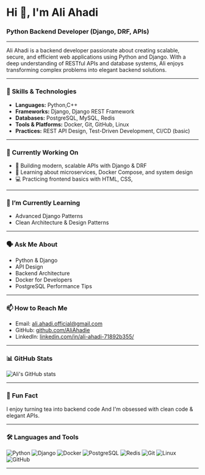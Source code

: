 # Hi 👋, I'm Ali Ahadi

### Python Backend Developer (Django, DRF, APIs)

---

Ali Ahadi is a backend developer passionate about creating scalable, secure, and efficient web applications using Python and Django. With a deep understanding of RESTful APIs and database systems, Ali enjoys transforming complex problems into elegant backend solutions.


---

### 🔧 Skills & Technologies

- **Languages:** Python,C++
- **Frameworks:** Django, Django REST Framework
- **Databases:** PostgreSQL, MySQL, Redis
- **Tools & Platforms:** Docker, Git, GitHub, Linux
- **Practices:** REST API Design, Test-Driven Development, CI/CD (basic)

---

### 📌 Currently Working On

- 🔭 Building modern, scalable APIs with Django & DRF  
- 🌱 Learning about microservices, Docker Compose, and system design  
- 💻 Practicing frontend basics with HTML, CSS,

---

### 🧠 I’m Currently Learning

- Advanced Django Patterns  
- Clean Architecture & Design Patterns  

---

### 🗣 Ask Me About

- Python & Django
- API Design
- Backend Architecture
- Docker for Developers
- PostgreSQL Performance Tips

---

### 📫 How to Reach Me

- Email: ali.ahadi.official@gmail.com  
- GitHub: [github.com/AliAhadie](https://github.com/AliAhadie)  
- LinkedIn: [linkedin.com/in/ali-ahadi-71892b355/](https://www.linkedin.com/in/ali-ahadi-71892b355/)

---

### 📊 GitHub Stats

![Ali's GitHub stats](https://github-readme-stats.vercel.app/api?username=AliAhadie&show_icons=true&theme=radical)

---

### 💬 Fun Fact

I enjoy turning tea into backend code 
And I'm obsessed with clean code & elegant APIs.

---

### 🛠️ Languages and Tools

![Python](https://img.shields.io/badge/-Python-3776AB?style=flat&logo=python&logoColor=white)
![Django](https://img.shields.io/badge/-Django-092E20?style=flat&logo=django&logoColor=white)
![Docker](https://img.shields.io/badge/-Docker-2496ED?style=flat&logo=docker&logoColor=white)
![PostgreSQL](https://img.shields.io/badge/-PostgreSQL-4169E1?style=flat&logo=postgresql&logoColor=white)
![Redis](https://img.shields.io/badge/-Redis-DC382D?style=flat&logo=redis&logoColor=white)
![Git](https://img.shields.io/badge/-Git-F05032?style=flat&logo=git&logoColor=white)
![Linux](https://img.shields.io/badge/-Linux-FCC624?style=flat&logo=linux&logoColor=black)
![GitHub](https://img.shields.io/badge/-GitHub-181717?style=flat&logo=github&logoColor=white)

---

